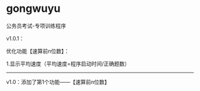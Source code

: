 # gongwuyu
公务员考试-专项训练程序

v1.0.1：

优化功能【速算前n位数】：

1.显示平均速度（平均速度=程序启动时间/正确题数）

---

v1.0：添加了第1个功能——【速算前n位数】
